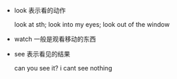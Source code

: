 
- look 表示看的动作

	look at sth;
    look into my eyes;
    look out of the window

- watch 一般是观看移动的东西


- see 表示看见的结果

	can you see it?  i cant see nothing